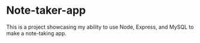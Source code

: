 # Note-taker-app
This is a project showcasing my ability to use Node, Express, and MySQL to make a note-taking app.
